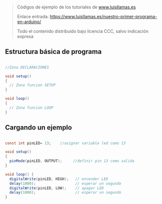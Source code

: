 > Códigos de ejemplo de los tutoriales de www.luisllamas.es
>
> Enlace entrada: https://www.luisllamas.es/nuestro-primer-programa-en-arduino/
>
> Todo el contenido distribuido bajo licencia CCC, salvo indicación expresa


## Estructura básica de programa
```csharp
//Zona DECLARACIONES

void setup()
{
  // Zona funcion SETUP
}

void loop()
{
  // Zona funcion LOOP
}
```



## Cargando un ejemplo
```csharp
const int pinLED= 13;    //asignar variable led como 13

void setup()
{
  pinMode(pinLED, OUTPUT);     //definir pin 13 como salida  
}

void loop() {
  digitalWrite(pinLED, HIGH);   // encender LED
  delay(1000);                  // esperar un segundo
  digitalWrite(pinLED, LOW);    // apagar LED
  delay(1000);                  // esperar un segundo
}
```


